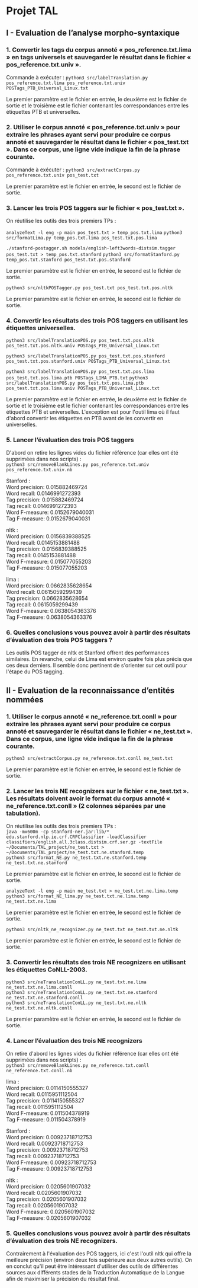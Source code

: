 # Projet TAL
## I - Evaluation de l’analyse morpho-syntaxique
### 1. Convertir les tags du corpus annoté « pos_reference.txt.lima » en tags universels et sauvegarder le résultat dans le fichier « pos_reference.txt.univ ».

Commande à exécuter :
```python3 src/labelTranslation.py pos_reference.txt.lima pos_reference.txt.univ POSTags_PTB_Universal_Linux.txt```

Le premier paramètre est le fichier en entrée, le deuxième est le fichier de sortie et le troisième est le fichier contenant les correspondances entre les étiquettes PTB et universelles.

### 2. Utiliser le corpus annoté « pos_reference.txt.univ » pour extraire les phrases ayant servi pour produire ce corpus annoté et sauvegarder le résultat dans le fichier « pos_test.txt ». Dans ce corpus, une ligne vide indique la fin de la phrase courante.

Commande à exécuter :
```python3 src/extractCorpus.py pos_reference.txt.univ pos_test.txt```
  
Le premier paramètre est le fichier en entrée, le second est le fichier de sortie.

### 3. Lancer les trois POS taggers sur le fichier « pos_test.txt ».
On réutilise les outils des trois premiers TPs :
  
```analyzeText -l eng -p main pos_test.txt > temp_pos.txt.lima```
```python3 src/formatLima.py temp_pos.txt.lima pos_test.txt.pos.lima```
  
```./stanford-postagger.sh models/english-left3words-distsim.tagger pos_test.txt > temp_pos.txt.stanford```
```python3 src/formatStanford.py temp_pos.txt.stanford pos_test.txt.pos.stanford```
  
Le premier paramètre est le fichier en entrée, le second est le fichier de sortie.  
  
```python3 src/nltkPOSTagger.py pos_test.txt pos_test.txt.pos.nltk```
  
Le premier paramètre est le fichier en entrée, le second est le fichier de sortie.  

### 4. Convertir les résultats des trois POS taggers en utilisant les étiquettes universelles.
```python3 src/labelTranslationPOS.py pos_test.txt.pos.nltk pos_test.txt.pos.nltk.univ POSTags_PTB_Universal_Linux.txt```
  
```python3 src/labelTranslationPOS.py pos_test.txt.pos.stanford pos_test.txt.pos.stanford.univ POSTags_PTB_Universal_Linux.txt```
  
```python3 src/labelTranslationPOS.py pos_test.txt.pos.lima pos_test.txt.pos.lima.ptb POSTags_LIMA_PTB.txt```
```python3 src/labelTranslationPOS.py pos_test.txt.pos.lima.ptb pos_test.txt.pos.lima.univ POSTags_PTB_Universal_Linux.txt```
  
Le premier paramètre est le fichier en entrée, le deuxième est le fichier de sortie et le troisième est le fichier contenant les correspondances entre les étiquettes PTB et universelles. L'exception est pour l'outil lima où il faut d'abord convertir les étiquettes en PTB avant de les convertir en universelles.

### 5. Lancer l’évaluation des trois POS taggers
D'abord on retire les lignes vides du fichier référence (car elles ont été supprimées dans nos scripts) :  
```python3 src/removeBlankLines.py pos_reference.txt.univ pos_reference.txt.univ.nb```
  
Stanford :    
Word precision: 0.015882469724  
Word recall: 0.0146991272393  
Tag precision: 0.015882469724  
Tag recall: 0.0146991272393  
Word F-measure: 0.0152679040031  
Tag F-measure: 0.0152679040031  
  
nltk :  
Word precision: 0.0156839388525  
Word recall: 0.0145153881488  
Tag precision: 0.0156839388525  
Tag recall: 0.0145153881488  
Word F-measure: 0.015077055203  
Tag F-measure: 0.015077055203  
  
lima :  
Word precision: 0.0662835628654  
Word recall: 0.0615059299439  
Tag precision: 0.0662835628654  
Tag recall: 0.0615059299439  
Word F-measure: 0.0638054363376  
Tag F-measure: 0.0638054363376  

### 6. Quelles conclusions vous pouvez avoir à partir des résultats d’évaluation des trois POS taggers ?
Les outils POS tagger de nltk et Stanford offrent des performances similaires. En revanche, celui de Lima est environ quatre fois plus précis que ces deux derniers. Il semble donc pertinent de s'orienter sur cet outil pour l'étape du POS tagging.

## II - Evaluation de la reconnaissance d’entités nommées
### 1. Utiliser le corpus annoté « ne_reference.txt.conll » pour extraire les phrases ayant servi pour produire ce corpus annoté et sauvegarder le résultat dans le fichier « ne_test.txt ». Dans ce corpus, une ligne vide indique la fin de la phrase courante.
```python3 src/extractCorpus.py ne_reference.txt.conll ne_test.txt```

Le premier paramètre est le fichier en entrée, le second est le fichier de sortie.

### 2. Lancer les trois NE recognizers sur le fichier « ne_test.txt ». Les résultats doivent avoir le format du corpus annoté « ne_reference.txt.conll » (2 colonnes séparées par une tabulation).
On réutilise les outils des trois premiers TPs :  
```java -mx600m -cp stanford-ner.jar:lib/* edu.stanford.nlp.ie.crf.CRFClassifier -loadClassifier classifiers/english.all.3class.distsim.crf.ser.gz -textFile ~/Documents/TAL_project/ne_test.txt > ~/Documents/TAL_project/ne_test.txt.ne.stanford.temp```  
```python3 src/format_NE.py ne_test.txt.ne.stanford.temp ne_test.txt.ne.stanford```  
  
Le premier paramètre est le fichier en entrée, le second est le fichier de sortie.  
  
```analyzeText -l eng -p main ne_test.txt > ne_test.txt.ne.lima.temp```  
```python3 src/format_NE_lima.py ne_test.txt.ne.lima.temp ne_test.txt.ne.lima```  
  
Le premier paramètre est le fichier en entrée, le second est le fichier de sortie.  
  
```python3 src/nltk_ne_recognizer.py ne_test.txt ne_test.txt.ne.nltk```

Le premier paramètre est le fichier en entrée, le second est le fichier de sortie.  

### 3. Convertir les résultats des trois NE recognizers en utilisant les étiquettes CoNLL-2003.
```python3 src/neTranslationConLL.py ne_test.txt.ne.lima ne_test.txt.ne.lima.conll```  
```python3 src/neTranslationConLL.py ne_test.txt.ne.stanford ne_test.txt.ne.stanford.conll```  
```python3 src/neTranslationConLL.py ne_test.txt.ne.nltk ne_test.txt.ne.nltk.conll```
  
Le premier paramètre est le fichier en entrée, le second est le fichier de sortie.

### 4. Lancer l’évaluation des trois NE recognizers
On retire d'abord les lignes vides du fichier référence (car elles ont été supprimées dans nos scripts) :  
```python3 src/removeBlankLines.py ne_reference.txt.conll ne_reference.txt.conll.nb```
  
lima :  
Word precision: 0.0114150555327  
Word recall: 0.0115951112504  
Tag precision: 0.0114150555327  
Tag recall: 0.0115951112504  
Word F-measure: 0.011504378919  
Tag F-measure: 0.011504378919  

Stanford :  
Word precision: 0.00923718712753  
Word recall: 0.00923718712753  
Tag precision: 0.00923718712753  
Tag recall: 0.00923718712753  
Word F-measure: 0.00923718712753  
Tag F-measure: 0.00923718712753  
  
nltk :  
Word precision: 0.0205601907032  
Word recall: 0.0205601907032  
Tag precision: 0.0205601907032  
Tag recall: 0.0205601907032  
Word F-measure: 0.0205601907032  
Tag F-measure: 0.0205601907032  
  
### 5. Quelles conclusions vous pouvez avoir à partir des résultats d’évaluation des trois NE recognizers.
Contrairement à l'évaluation des POS taggers, ici c'est l'outil nltk qui offre la meilleure précision (environ deux fois supérieure aux deux autres outils). On en conclut qu'il peut être intéressant d'utiliser des outils de différentes sources aux différents stades de la Traduction Automatique de la Langue afin de maximiser la précision du résultat final.